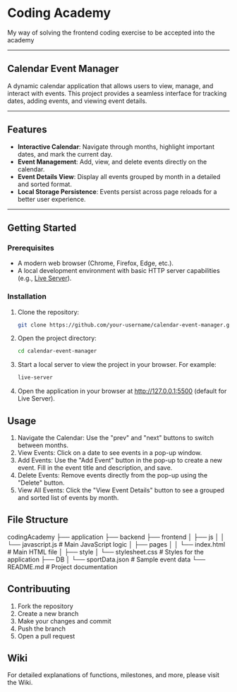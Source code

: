 # Coding Academy  
My way of solving the frontend coding exercise to be accepted into the academy  

---

## Calendar Event Manager  
A dynamic calendar application that allows users to view, manage, and interact with events. This project provides a seamless interface for tracking dates, adding events, and viewing event details.  

---

## Features  
- **Interactive Calendar**: Navigate through months, highlight important dates, and mark the current day.  
- **Event Management**: Add, view, and delete events directly on the calendar.  
- **Event Details View**: Display all events grouped by month in a detailed and sorted format.  
- **Local Storage Persistence**: Events persist across page reloads for a better user experience.  

---

## Getting Started  

### Prerequisites  
- A modern web browser (Chrome, Firefox, Edge, etc.).  
- A local development environment with basic HTTP server capabilities (e.g., [Live Server](https://marketplace.visualstudio.com/items?itemName=ritwickdey.LiveServer)).  

### Installation  
1. Clone the repository:  
   ```bash
   git clone https://github.com/your-username/calendar-event-manager.git
2. Open the project directory:
    ```bash
    cd calendar-event-manager
3. Start a local server to view the project in your browser. For example:
    ```bash
    live-server
4. Open the application in your browser at http://127.0.0.1:5500 (default for Live Server).

## Usage
1. Navigate the Calendar: Use the "prev" and "next" buttons to switch between months.
2. View Events: Click on a date to see events in a pop-up window.
3. Add Events:
    Use the "Add Event" button in the pop-up to create a new event.
    Fill in the event title and description, and save.
4. Delete Events: Remove events directly from the pop-up using the "Delete" button.
5. View All Events: Click the "View Event Details" button to see a grouped and sorted list of events by month.

## File Structure
codingAcademy
├── application
├── backend
├── frontend
│   ├── js
│   │   └── javascript.js      # Main JavaScript logic
│   ├── pages
│   │   └── index.html         # Main HTML file
│   ├── style
│       └── stylesheet.css     # Styles for the application
├── DB
│   └── sportData.json         # Sample event data
└── README.md                  # Project documentation

## Contribuuting
1. Fork the repository
2. Create a new branch
3. Make your changes and commit
4. Push the branch
5. Open a pull request

## Wiki
For detailed explanations of functions, milestones, and more, please visit the Wiki.
